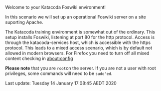 Welcome to your Katacoda Foswiki environment!

In this scenario we will set up an operational Foswiki server on a site suporting Apache.

The Katacoda training environment is somewhat out of the ordinary. This setup installs Foswiki, listening at port 80 for the http protocol.
Access is through the katacoda-services host, which is accessible with the https protocol.
This leads to a mixed access scenario, which is by default not allowed in modern browsers.
For Firefox  you need to turn off all mixed content checking in
[about:config](https://docs.sdl.com/LiveContent/content/en-US/SDL%20Web-v5/GUID-A96F0612-53DE-4E35-AE09-48D57146D6E4)

**Please note** that you are `root`on the server.
If you are not a user with root privileges, some commands will need to be `sudo'ed`.

















































Last update: Tuesday 14 January  17:08:45 AEDT 2020

